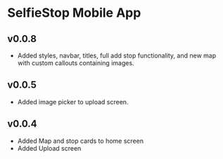 # SelfieStop Mobile App

## v0.0.8

- Added styles, navbar, titles, full add stop functionality, and new map with custom callouts containing images.

## v0.0.5

- Added image picker to upload screen.

## v0.0.4

- Added Map and stop cards to home screen
- Added Upload screen